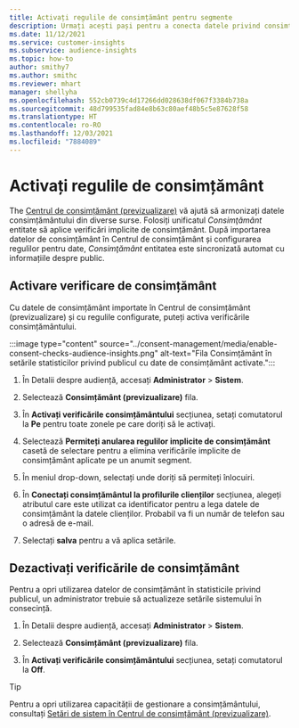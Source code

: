 ```yaml
---
title: Activați regulile de consimțământ pentru segmente
description: Urmați acești pași pentru a conecta datele privind consimțământul și pentru a activa verificările consimțământului în statisticile privind publicul. Un administrator poate dezactiva și verificările consimțământului.
ms.date: 11/12/2021
ms.service: customer-insights
ms.subservice: audience-insights
ms.topic: how-to
author: smithy7
ms.author: smithc
ms.reviewer: mhart
manager: shellyha
ms.openlocfilehash: 552cb0739c4d17266dd028638df067f3384b738a
ms.sourcegitcommit: 48d799535fad84e8b63c80aef48b5c5e87628f58
ms.translationtype: HT
ms.contentlocale: ro-RO
ms.lasthandoff: 12/03/2021
ms.locfileid: "7884089"
---
```

# <a name="activate-consent-rules"></a>Activați regulile de consimțământ

The [Centrul de consimțământ (previzualizare)](../consent-management/overview.md) vă ajută să armonizați datele consimțământului din diverse surse. Folosiți unificatul *Consimţământ* entitate să aplice verificări implicite de consimțământ. După importarea datelor de consimțământ în Centrul de consimțământ și configurarea regulilor pentru date, *Consimţământ* entitatea este sincronizată automat cu informațiile despre public.

## <a name="enable-consent-checks"></a>Activare verificare de consimțământ

Cu datele de consimțământ importate în Centrul de consimțământ (previzualizare) și cu regulile configurate, puteți activa verificările consimțământului. 

:::image type="content" source="../consent-management/media/enable-consent-checks-audience-insights.png" alt-text="Fila Consimțământ în setările statisticilor privind publicul cu date de consimțământ activate.":::

1. În Detalii despre audiență, accesați **Administrator** > **Sistem**.

1. Selectează **Consimțământ (previzualizare)** fila.

1. În **Activați verificările consimțământului** secțiunea, setați comutatorul la **Pe** pentru toate zonele pe care doriți să le activați.

1. Selectează **Permiteți anularea regulilor implicite de consimțământ** casetă de selectare pentru a elimina verificările implicite de consimțământ aplicate pe un anumit segment. 

1. În meniul drop-down, selectați unde doriți să permiteți înlocuiri.     

1. În **Conectați consimțământul la profilurile clienților** secțiunea, alegeți atributul care este utilizat ca identificator pentru a lega datele de consimțământ la datele clienților. Probabil va fi un număr de telefon sau o adresă de e-mail. 

1. Selectați **salva** pentru a vă aplica setările.

## <a name="disable-consent-checks"></a>Dezactivați verificările de consimțământ

Pentru a opri utilizarea datelor de consimțământ în statisticile privind publicul, un administrator trebuie să actualizeze setările sistemului în consecință.

1. În Detalii despre audiență, accesați **Administrator** > **Sistem**.

1. Selectează **Consimțământ (previzualizare)** fila.

1. În **Activați verificările consimțământului** secțiunea, setați comutatorul la **Off**.

> [!TIP]
> Pentru a opri utilizarea capacității de gestionare a consimțământului, consultați [Setări de sistem în Centrul de consimțământ (previzualizare)](../consent-management/system-settings.md).
